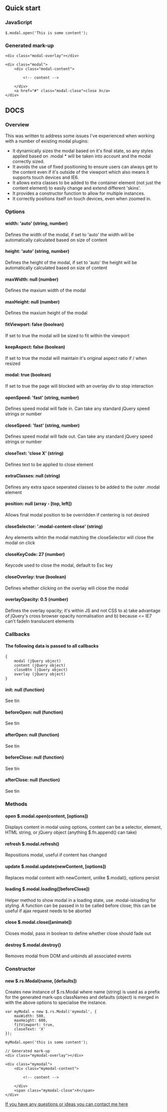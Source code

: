 ## Quick start
	
### JavaScript

    $.modal.open('This is some content');
	
### Generated mark-up

    <div class="modal-overlay"></div>
   
    <div class="modal">
        <div class="modal-content">
            
            <!-- content -->
            
        </div>
        <a href="#" class="modal-close">close X</a>
    </div>

## DOCS

### Overview
This was written to address some issues I've experienced when working with a number of existing modal plugins:
		
* It dynamically sizes the modal based on it's final state, so any styles applied based on .modal * will be taken into account and the modal correctly sized.
* It avoids the use of fixed positioning to ensure users can always get to the content even if it's outside of the viewport which also means it supports touch devices and IE6.
* It allows extra classes to be added to the container element (not just the content element) to easily change and extend different 'skins'.
* It provides a constructor function to allow for multiple instances.
* It correctly positions itself on touch devices, even when zoomed in.

### Options

#### width: 'auto' (string, number)
Defines the width of the modal, if set to 'auto' the width will be automatically calculated based on size of content

#### height: 'auto' (string, number)
Defines the height of the modal, if set to 'auto' the height will be automatically calculated based on size of content

#### maxWidth: null (number)
Defines the maxium width of the modal

#### maxHeight: null (number)
Defines the maxium height of the modal

#### fitViewport: false (boolean)
If set to true the modal will be sized to fit within the viewport

#### keepAspect: false (boolean)
If set to true the modal will maintain it's original aspect ratio if / when resized
 
#### modal: true (boolean)
If set to true the page will blocked with an overlay div to stop interaction

#### openSpeed: 'fast' (string, number)
Defines speed modal will fade in. Can take any standard jQuery speed strings or number

#### closeSpeed: 'fast' (string, number)
Defines speed modal will fade out. Can take any standard jQuery speed strings or number

#### closeText: 'close X' (string)
Defines text to be applied to close element

#### extraClasses: null (string)
Defines any extra space seperated classes to be added to the outer .modal element

#### position: null (array - [top, left])
Allows final modal position to be overridden if centering is not desired

#### closeSelector: '.modal-content-close' (string)
Any elements wihtin the modal matching the closeSelector will close the modal on click

#### closeKeyCode: 27 (number)
Keycode used to close the modal, default to Esc key

#### closeOverlay: true (boolean)
Defines whether clicking on the overlay will close the modal

#### overlayOpacity: 0.5 (number)
Defines the overlay opacity; it's within JS and not CSS to a) take advantage of jQuery's cross browser opacity normalisation and b) because <= IE7 can't fadeIn translucent elements

### Callbacks

#### The following data is passed to all callbacks
    
    {
        modal (jQuery object)
        content (jQuery object)
        closeBtn (jQuery object)
        overlay (jQuery object)
    }

#### init: null (function)
See tin

#### beforeOpen: null (function)
See tin

#### afterOpen: null (function)
See tin

#### beforeClose: null (function)
See tin

#### afterClose: null (function)
See tin

### Methods
#### open $.modal.open(content, [options])
Displays content in modal using options, content can be a selector, element, HTML string, or jQuery object (anything $.fn.append() can take)

#### refresh $.modal.refresh()
Repositions modal, useful if content has changed

#### update $.modal.update(newContent, [options])
Replaces modal content with newContent, unlike $.modal(), options persist

#### loading $.modal.loading([beforeClose])
Helper method to show modal in a loading state, use .modal-isloading for styling.
A function can be passed in to be called before close; this can be useful if ajax request needs to be aborted

#### close $.modal.close([animate])
Closes modal, pass in boolean to define whether close should fade out

#### destroy $.modal.destroy()
Removes modal from DOM and unbinds all associated events

### Constructor
#### new $.rs.Modal(name, [defaults])
Creates new instance of $.rs.Modal where name (string) is used as a prefix for the generated mark-ups classNames and defaults (object) is merged in with the above options to specialise the instance.

    var myModal = new $.rs.Modal('mymodal', {
        maxWidth: 500,
        maxHeight: 600,
        fitViewport: true,
        closeText: 'X'
    });

    myModal.open('this is some content');

    // Generated mark-up
    <div class="mymodal-overlay"></div>
   
    <div class="mymodal">
        <div class="mymodal-content">
            
            <!-- content -->
            
        </div>
        <span class="mymodal-close">X</span>
    </div>

[If you have any questions or ideas you can contact me here](http://richardscarrott.co.uk/contact "Richard Scarrott")